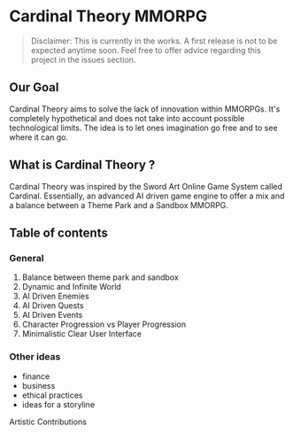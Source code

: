 # Cardinal Theory MMORPG

> Disclaimer: This is currently in the works. A first release is not to be expected anytime soon. Feel free to offer advice regarding this project in the issues section.

## Our Goal

Cardinal Theory aims to solve the lack of innovation within MMORPGs. It's completely hypothetical and does not take into account possible technological limits. The idea is to let ones imagination go free and to see where it can go.

## What is Cardinal Theory ?

Cardinal Theory was inspired by the Sword Art Online Game System called Cardinal. Essentially, an advanced AI driven game engine to offer a mix and a balance between a Theme Park and a Sandbox MMORPG.

## Table of contents

### General
1. Balance between theme park and sandbox
2. Dynamic and Infinite World
3. AI Driven Enemies
4. AI Driven Quests
5. AI Driven Events
6. Character Progression vs Player Progression
7. Minimalistic Clear User Interface

### Other ideas
- finance
- business
- ethical practices
- ideas for a storyline

Artistic Contributions
